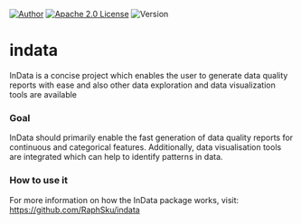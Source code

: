 [![Author][contributors-shield]][contributors-url]
[![Apache 2.0 License][license-shield]][license-url]
![Version][version-shield]

# indata
InData is a concise project which enables the user to generate data quality reports with ease and also other data exploration and data visualization tools are available

### Goal
InData should primarily enable the fast generation of data quality reports for continuous and categorical features. Additionally, data visualisation tools are integrated which can help to identify patterns in data.

### How to use it
For more information on how the InData package works, visit: https://github.com/RaphSku/indata
  
[contributors-url]: https://github.com/RaphSku
[license-url]: https://github.com/RaphSku/indata/blob/main/LICENSE

[contributors-shield]: https://img.shields.io/badge/Author-RaphSku-orange?style=plastic&labelColor=black
[license-shield]: https://img.shields.io/badge/License-Apache%202.0-informational?style=plastic&labelColor=black
[version-shield]: https://img.shields.io/badge/Version-1.0.0-red?style=plastic&labelColor=black
